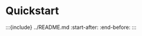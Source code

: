 # Quickstart

:::{include} ../README.md
:start-after: <!-- start quickstart -->
:end-before: <!-- end quickstart -->
:::